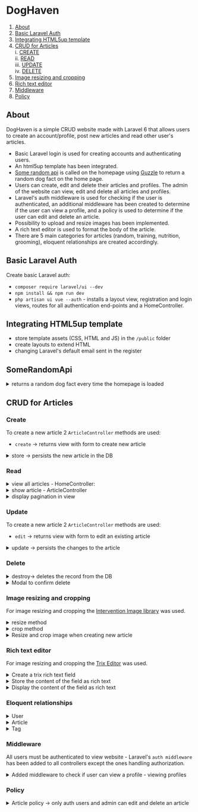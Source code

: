 # DogHaven

1. [About](#introduction)   
2. [Basic Laravel Auth](#basic-laravel-auth)   
3. [Integrating HTML5up template](#integrating-html5up-template)  
4. [CRUD for Articles](#crud-for-articles)  
	i. [CREATE](#create)  
    ii. [READ](#read)  
    iii. [UPDATE](#update)  
    iv. [DELETE](#delete) 
5. [Image resizing and cropping](#image-resizing-and-cropping)
6. [Rich text editor](#rich-text-editor)
7. [Middleware](#middleware)
8. [Policy](#policy)
   

## About 

DogHaven is a simple CRUD website made with Laravel 6 that allows users to create an account/profile, post new articles and read other user's articles.

   * Basic Laravel login is used for creating accounts and authenticating users.
   * An html5up template has been integrated. 
   * [Some random api](https://some-random-api.ml/) is called on the homepage using [Guzzle](http://docs.guzzlephp.org/en/stable/) to return a random dog fact on the home page.
   * Users can create, edit and delete their articles and profiles. The admin of the website can view, edit and delete all articles and profiles.  
   * Laravel's auth middleware is used for checking if the user is authenticated, an additional middleware has been created to determine if the user can view a profile, and a policy is used to determine if the user can edit and delete an article.
   * Possibility to upload and resize images has been implemented.
   * A rich text editor is used to format the body of the article.
   * There are 5 main categories for articles (random, training, nutrition, grooming), eloquent relationships are created accordingly.
  



## Basic Laravel Auth

Create basic Laravel auth: 
- `composer require laravel/ui --dev`
- `npm install && npm run dev`
- `php artisan ui vue --auth` - installs a layout view, registration and login views, routes for all authentication end-points and a HomeController.

## Integrating HTML5up template

- store template assets (CSS, HTML and JS) in the `/public` folder
- create layouts to extend HTML
- changing Laravel's default email sent in the register 


## SomeRandomApi

<details><summary>returns a random dog fact every time the homepage is loaded</summary>

```php

// /app/Http/Controllers/HomeController.php

//calls the api and returns the content of the response
public function getDogFact($method, $url)
    {
        //create new Guzzle Client
        $client=new Client;

        //make the request
        $response = $client->request($method, $url);

        //return the content of the response
        return json_decode($response->getBody()->getContents())->fact;
    }

```

```php

// /app/Http/Controllers/HomeController.php

// returns a random dog fact
$dogFact = $this->getDogFact('GET', 'https://some-random-api.ml/facts/dog');
```

</details>

## CRUD for Articles

### Create

To create a new article 2 `ArticleController` methods are used:
- `create` -> returns view with form to create new article 

<details> 
<summary>  store -> persists the new article in the DB  </summary>  
- validates the request attributes
- resizes the images to thumbnail and banner size and saves them in the public folder
- persists the new article in the DB

```php
// /app/Http/Controllers/ArticleController.php

// persists new article 
    public function store(Request $request)
    {
    	// server side validation
        $this->validateImage();
    	$attributes=$this->validateAttributes();

        // set image name
        $imgName= time() .'.'.  $request->image_path->extension();
        $bannerPath = '/images/banners/';
        $thumbPath = '/images/thumbs/';
    	
    	// resize, crop, save banner
    	$imgBanner = $this->resizeImage($request->file('image_path'), 784, null);
    	$this->cropImage($imgBanner, 784,303)->save(public_path($bannerPath) . $imgName, 100);

        // resize, crop, save thumbnail
    	$imgThumb = $this->resizeImage($request->file('image_path'), 368, null);
		$this->cropImage($imgThumb, 368,234)->save(public_path($thumbPath) . $imgName, 100);
     	
     	// set additional attributes for Article model instance
    	$attributes['banner_image_path'] = $bannerPath . $imgName;
    	$attributes['thumb_image_path'] =  $thumbPath . $imgName;
    	$attributes['user_id'] = auth()->user()->id;
    	$attributes['article-trixFields'] = request('article-trixFields');

    	// persist the article
    	Article::create($attributes);

    	return redirect('/home');
    }
```

</details>

### Read

<details>
<summary>view all articles - HomeController: </summary>

```php
/app/Http/Controllers/HomeController.php

public function index()
    {   
        // calls the api to return a random dog fact
        $dogFact = $this->getDogFact('GET', 'https://some-random-api.ml/facts/dog');
		
        // returns all the articles ordered by most recent and paginates the results
        $articles = Article::latest()->simplePaginate(9);
        
        return view('home', ['dogFact'=> $dogFact, 'articles'=>$articles]);
    }
```
</details>
<details>
<summary>show  article - ArticleController</summary>

```php
/app/Http/Controllers/ArticleController.php

// shows article
public function show(Article $article)
    {
    	return view('articles.show', ['article'=>$article]);
    }
```
</details>
<details>
<summary>display pagination in view </summary>
```html
@if (!empty($articles->links()))
<div class="mt-3">
	<div>{{ $articles->links() }}</div>
<div>
@endif
```
</details>

### Update

To create a new article 2 `ArticleController` methods are used:

- `edit` -> returns view with form to edit an existing article

<details> 
<summary> update -> persists the changes to the article</summary>  
- validates the request attributes
- resizes the images to thumbnail and banner size and saves them in the public folder
- persists the new article in the DB
- image can not be changed

```php
// /app/Http/Controllers/ArticleController.php

// updates the Article model instance
    public function update(Article $article)
    {
    	// server side validation
    	$attributes=$this->validateAttributes();
     	
     	// setting additional attributes for Article model
    	$attributes['user_id'] = auth()->user()->id;
    	$attributes['article-trixFields'] = request('article-trixFields');

        //update article
    	$article->update($attributes);
    	
    	return view('articles.show', ['article'=>$article]);
    }
```

</details>

### Delete

<details> 
<summary>destroy-> deletes the record from the DB</summary>

```php
/app/Http/Controllers/ArticleController.php
public function destroy(Article $article)
    {
    	$article->delete();
        
        return redirect('/home');
    }
 ```
</details>

<details><summary>Modal to confirm delete</summary>

```html 
/resources/views/articles/show.blade.php

<!-- jQuery Script - <head> of HTML-->
<script src="https://cdnjs.cloudflare.com/ajax/libs/jquery-modal/0.9.1/jquery.modal.min.js"></script>
<link rel="stylesheet" href="https://cdnjs.cloudflare.com/ajax/libs/jquery-modal/0.9.1/jquery.modal.min.css" />
<script src="https://cdnjs.cloudflare.com/ajax/libs/jquery/3.0.0/jquery.min.js"></script>

<!-- Button to open modal -->
<a href="#ex1" rel="modal:open"><button type="link">Delete</button></a>
            @endcan('update', $post)

<!-- Modal HTML embedded directly into document -->
<div id="ex1" class="modal" >
    <p>Are you sure you want to delete this article?</p>
    <ul class="actions">
    <li> <a href="#" rel="modal:close"><button type="link">No, go back.</button></a></li>
    <li> 
        <form method="POST" action="/articles/{{$article->id}}">
        @method('DELETE')
        @csrf
        <button type="submit" class="btn btn-primary">Delete</button>
        </form>
    </li>
    </ul>
</div>
```

</details>

### Image resizing and cropping

For image resizing and cropping the [Intervention Image library](http://image.intervention.io/getting_started/installation) was used. 

<details><summary> resize method</summary>

```php
// /app/Http/Controllers/ArticleController.php
use Intervention\Image\Facades\Image;

//resize image
public function resizeImage($path, $width, $height)
{
	$img = Image::make($path);
	return $img->resize($width,$height, function ($constraint) {
	$constraint->aspectRatio();
	});
} 
```
</details>
<details><summary> crop method</summary>

```php
// /app/Http/Controllers/ArticleController.php
use Intervention\Image\Facades\Image;

//crop image
public function cropImage($path, $width, $height)
	{
	$img = Image::make($path);
	return $img->crop($width,$height);
	}
```

</details>
<details><summary>Resize and crop image when creating new article</summary>

```php
/app/Http/Controllers/ArticleController.php

// persists new article 
    public function store(Request $request)
    {
    	// server side validation
        $this->validateImage();
    	$attributes=$this->validateAttributes();

        //set image name
        $imgName= time() .'.'.  $request->image_path->extension();
        $bannerPath = '/images/banners/';
        $thumbPath = '/images/thumbs/';
    	
    	//resize, crop, save banner
    	$imgBanner = $this->resizeImage($request->file('image_path'), 784, null);
    	$this->cropImage($imgBanner, 784,303)->save(public_path($bannerPath) . $imgName, 100);

        //resize, crop, save thumbnail
    	$imgThumb = $this->resizeImage($request->file('image_path'), 368, null);
		$this->cropImage($imgThumb, 368,234)->save(public_path($thumbPath) . $imgName, 100);
     	
     	// set additional attributes for Article model instance
    	$attributes['banner_image_path'] = $bannerPath . $imgName;
    	$attributes['thumb_image_path'] =  $thumbPath . $imgName;
    	$attributes['user_id'] = auth()->user()->id;
    	$attributes['article-trixFields'] = request('article-trixFields');

    	// persist the article
    	Article::create($attributes);

    	return redirect('/home');
    }
```
</details>

### Rich text editor

For image resizing and cropping the [Trix Editor](https://github.com/Te7a-Houdini/laravel-trix) was used. 

<details>
<summary>Create a trix rich text field</summary>

```html
<!-- /resources/views/articles/create.blade.php -->

<div class="col-12">
   <input id="trix-content" type="hidden" name="article-trixFields[content]">
   <trix-editor class="trix-content" input="trix-content" id="trix-content"></trix-editor>                        
</div>
```
</details>
<details>
<summary>Store the content of the field as rich text</summary>

```php
// /app/Http/Controllers/ArticleController.php
// setting the attribute before creating a new article

$attributes['article-trixFields'] = request('article-trixFields');
```
</details>
<details>
<summary>Display the content of the field as rich text</summary>

```html
<!-- /resources/views/articles/show.blade.php-->
<!-- setting the attribute before creating a new article-->

{!! $article->trixRichText()->where('field', 'content')->first()->content !!}
```
</details>

### Eloquent relationships

<details><summary>User</summary>
- hasMany Articles

```php

// has many articles
	public function articles()
	{
		return $this->hasMany(Article::class);
	}
}
```
</details>
<details><summary>Article</summary>

- belongsTo one User

```php
//belongs to one user
public function user()
{
   return $this->belongsTo(User::class);
}
```
- belongsTo one Tag</summary>
```php
//belongs to many Tags
public function tags()
{
   return $this->belongsTo(Tag::class);
}
```

</details>
<details><summary>Tag</summary>
- hasMany Articles

```php
// belongs to many articles
public function articles()
{
	return $this->hasMany(Article::class);
}
```
</details>


### Middleware

All users must be authenticated to view website - Laravel's `auth middleware` has been added to all controllers except the ones handling authorization.

<details><summary>Added middleware to check if user can view a profile - viewing profiles</summary>
- hasMany Articles

```php

<?php

namespace App\Http\Middleware;

use Closure;

class checkIfAdminOrAuthUser
{
/**
* Handle an incoming request.
*
* @param  \Illuminate\Http\Request  $request
* @param  \Closure  $next
* @return mixed
*/
 public function handle($request, Closure $next)
      {
          if ($request->user()->isAdmin() | $request->route('user')->id === auth()->id()) 
      {
          return $next($request);
      } else{
          abort(403, 'Unauthorized action.');
      }
  }
}
```
</details>

### Policy

<details><summary>Article policy -> only auth users and admin can edit and delete an article</summary>

```php
<?php

namespace App\Policies;

use App\Article;
use App\User;
use Illuminate\Auth\Access\HandlesAuthorization;

class ArticlePolicy
{
    use HandlesAuthorization;

    /**
     * Determine whether the user can update the article.
     *
     * @param  \App\User  $user
     * @param  \App\Article  $article
     * @return mixed
     */
    public function update(User $user, Article $article)
    {
        return $article->user_id === $user->id;
    }


}
```
</details>

